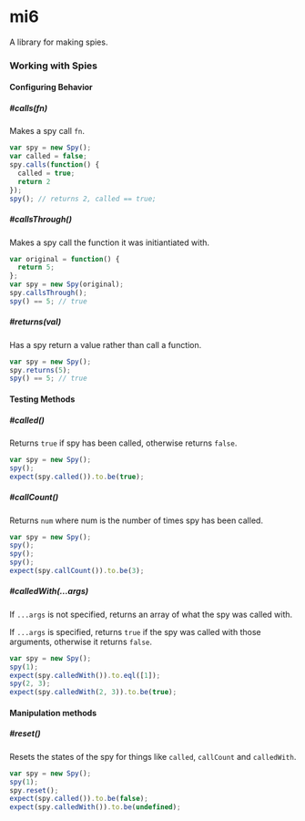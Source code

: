 # mi6
A library for making spies.


### Working with Spies

#### Configuring Behavior
##### #calls(fn)

Makes a spy call `fn`.

```js
var spy = new Spy();
var called = false;
spy.calls(function() { 
  called = true;
  return 2
});
spy(); // returns 2, called == true;
```

##### #callsThrough()

Makes a spy call the function it was initiantiated with.

```js
var original = function() {
  return 5;
};
var spy = new Spy(original);
spy.callsThrough();
spy() == 5; // true
```

##### #returns(val)

Has a spy return a value rather than call a function.

```js
var spy = new Spy();
spy.returns(5);
spy() == 5; // true
```

#### Testing Methods

##### #called()

Returns `true` if spy has been called, otherwise returns `false`.

```js
var spy = new Spy();
spy();
expect(spy.called()).to.be(true);
```

##### #callCount()

Returns `num` where num is the number of times spy has been called.

```js
var spy = new Spy();
spy();
spy();
spy();
expect(spy.callCount()).to.be(3);
```

##### #calledWith(...args)

If `...args` is not specified, returns an array of what the spy was called with.

If `...args` is specified, returns `true` if the spy was called with those arguments, otherwise it returns `false`.

```js
var spy = new Spy();
spy(1);
expect(spy.calledWith()).to.eql([1]);
spy(2, 3);
expect(spy.calledWith(2, 3)).to.be(true);
```

#### Manipulation methods

##### #reset()

Resets the states of the spy for things like `called`, `callCount` and `calledWith`.

```js
var spy = new Spy();
spy(1);
spy.reset();
expect(spy.called()).to.be(false);
expect(spy.calledWith()).to.be(undefined);
```
